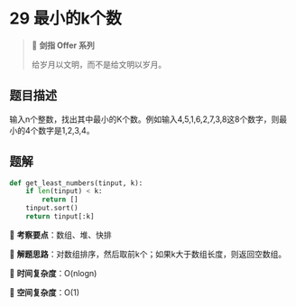 # 29 最小的k个数

> 🌟 **剑指 Offer 系列**
>
> 给岁月以文明，而不是给文明以岁月。

## 题目描述

输入n个整数，找出其中最小的K个数。例如输入4,5,1,6,2,7,3,8这8个数字，则最小的4个数字是1,2,3,4。

## 题解

```python
def get_least_numbers(tinput, k):
    if len(tinput) < k:
        return []
    tinput.sort()
    return tinput[:k]
```

🍥 **考察要点**：数组、堆、快排

🍬 **解题思路**：对数组排序，然后取前k个；如果k大于数组长度，则返回空数组。

🍉 **时间复杂度**：O(nlogn)

🍭 **空间复杂度**：O(1)
